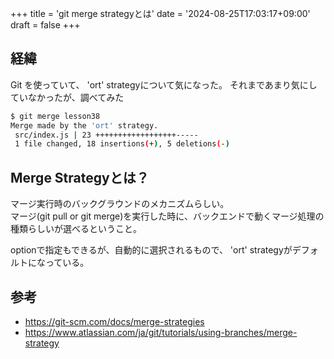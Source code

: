 +++
title = 'git merge strategyとは'
date = '2024-08-25T17:03:17+09:00'
draft = false
+++

## 経緯

Git を使っていて、 'ort' strategyについて気になった。
それまであまり気にしていなかったが、調べてみた

```bash
$ git merge lesson38
Merge made by the 'ort' strategy.
 src/index.js | 23 ++++++++++++++++++-----
 1 file changed, 18 insertions(+), 5 deletions(-)
```

## Merge Strategyとは？

マージ実行時のバックグラウンドのメカニズムらしい。  
マージ(git pull or git merge)を実行した時に、バックエンドで動くマージ処理の種類らしいが選べるということ。

optionで指定もできるが、自動的に選択されるもので、
'ort' strategyがデフォルトになっている。

## 参考

- <https://git-scm.com/docs/merge-strategies>
- <https://www.atlassian.com/ja/git/tutorials/using-branches/merge-strategy>
